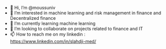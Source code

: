 - 👋 Hi, I’m @moussuniv
- 👀 I’m interested in machine learning and risk management in finance and Decentralized finance
- 🌱 I’m currently learning machine learning 
- 💞️ I’m looking to collaborate on projects related to finance and IT
- 📫 How to reach me on my linkedin : https://www.linkedin.com/in/slahdji-med/

<!---
moussuniv/moussuniv is a ✨ special ✨ repository because its `README.md` (this file) appears on your GitHub profile.
You can click the Preview link to take a look at your changes.
--->
